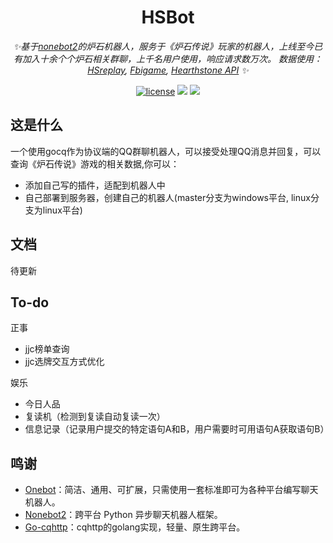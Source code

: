 <div align="center">

# HSBot

_✨基于[nonebot2](https://github.com/nonebot/nonebot2)的炉石机器人，服务于《炉石传说》玩家的机器人，上线至今已有加入十余个个炉石相关群聊，上千名用户使用，响应请求数万次。
  数据使用：[HSreplay](https://hsreplay.net/), [Fbigame](https://hs.fbigame.com/), [Hearthstone API](https://hearthstoneapi.com/)
✨_

</div>

<p align="center">
<a href="https://www.python.org/">
<img src="https://img.shields.io/badge/python-3.10-blue" alt="license"></a>
<a href="https://github.com/nonebot/nonebot2">
<img src="https://img.shields.io/badge/nonebot-2.0.0b4-yellow"></a>
<a href="https://github.com/Mrs4s/go-cqhttp">
<img src="https://img.shields.io/badge/go--cqhttp-v1.0.0--rc3-red"></a>
</p>


## 这是什么
一个使用gocq作为协议端的QQ群聊机器人，可以接受处理QQ消息并回复，可以查询《炉石传说》游戏的相关数据,你可以：
- 添加自己写的插件，适配到机器人中
- 自己部署到服务器，创建自己的机器人(master分支为windows平台, linux分支为linux平台)

## 文档
待更新

## To-do
正事
- jjc榜单查询
- jjc选牌交互方式优化

娱乐
- 今日人品
- 复读机（检测到复读自动复读一次）
- 信息记录（记录用户提交的特定语句A和B，用户需要时可用语句A获取语句B）

## 鸣谢
- [Onebot](https://onebot.dev/)：简洁、通用、可扩展，只需使用一套标准即可为各种平台编写聊天机器人。
- [Nonebot2](https://github.com/nonebot/nonebot2)：跨平台 Python 异步聊天机器人框架。
- [Go-cqhttp](https://github.com/Mrs4s/go-cqhttp)：cqhttp的golang实现，轻量、原生跨平台。

